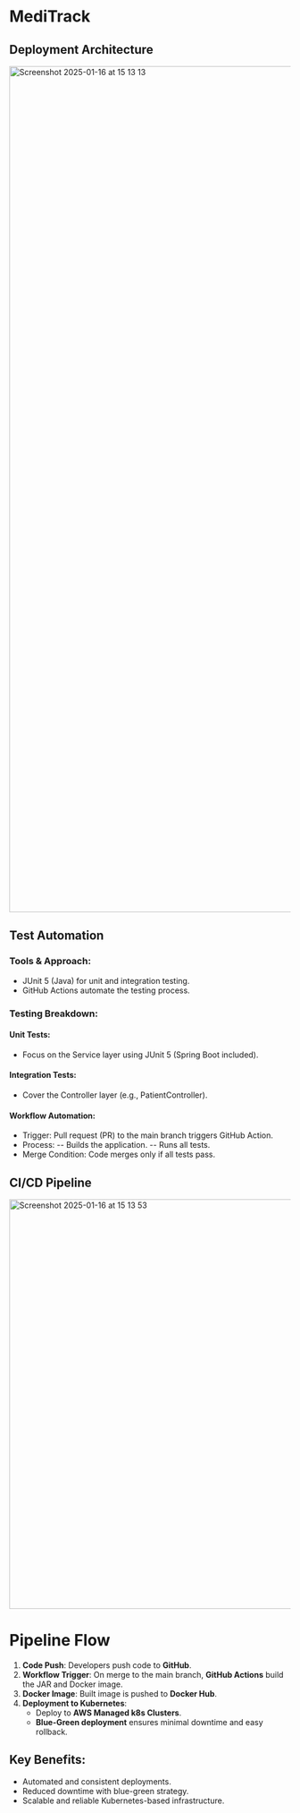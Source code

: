 # MediTrack
## Deployment Architecture

<img width="1512" alt="Screenshot 2025-01-16 at 15 13 13" src="https://github.com/user-attachments/assets/0427965e-6eb6-43e7-911d-a201e89a19b7" />

## Test Automation

### Tools & Approach:
- JUnit 5 (Java) for unit and integration testing.
- GitHub Actions automate the testing process.

### Testing Breakdown:
#### Unit Tests:
-  Focus on the Service layer using JUnit 5 (Spring Boot included).

#### Integration Tests:
- Cover the Controller layer (e.g., PatientController).

#### Workflow Automation:
- Trigger: Pull request (PR) to the main branch triggers GitHub Action.
- Process:
-- Builds the application.
-- Runs all tests.
- Merge Condition: Code merges only if all tests pass.

## CI/CD Pipeline

<img width="732" alt="Screenshot 2025-01-16 at 15 13 53" src="https://github.com/user-attachments/assets/8f8aaf4e-f34f-40ac-9a60-83e6ffae5191" />

# Pipeline Flow

1. **Code Push**: Developers push code to **GitHub**.
2. **Workflow Trigger**: On merge to the main branch, **GitHub Actions** build the JAR and Docker image.
3. **Docker Image**: Built image is pushed to **Docker Hub**.
4. **Deployment to Kubernetes**:
   - Deploy to **AWS Managed k8s Clusters**.
   - **Blue-Green deployment** ensures minimal downtime and easy rollback.

## Key Benefits:

- Automated and consistent deployments.
- Reduced downtime with blue-green strategy.
- Scalable and reliable Kubernetes-based infrastructure.


